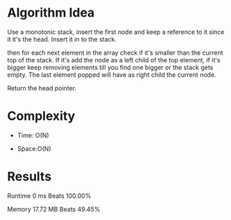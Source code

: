 # Algorithm Idea

Use a monotonic stack, insert the first node and keep a reference to it since it it's the head. Insert it in to the stack.

then for each next element in the array check if it's smaller than the current top of the stack. If it's add the node as a left child of the top element, if it's bigger keep removing elements till you find one bigger or the stack gets empty. The last element popped will have as right child the current node.

Return the head pointer.

# Complexity

- Time: O(N)

- Space:O(N)

# Results

Runtime
0
ms
Beats
100.00%

Memory
17.72
MB
Beats
49.45%
